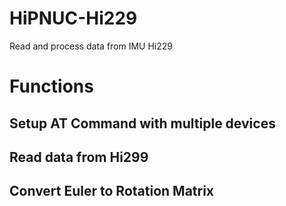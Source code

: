 # HiPNUC-Hi229
Read and process data from IMU Hi229

<h1> Functions
   <h2> Setup AT Command with multiple devices</h2>
   <h2> Read data from Hi299 </h2>
   <h2> Convert Euler to Rotation Matrix </h2>
</h1>



